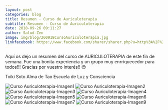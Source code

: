 ```yaml
---
layout: post
categories: blog
title: Resumen - Curso de Auriculoterapia
subtitle: Resumen - Curso de Auriculoterapia
date: 2018-09-26 09:11:27
author: Salud-Zen
image: img/blog/260918CursoAuriculoterapia.jpg
linkfacebook: https://www.facebook.com/sharer/sharer.php?u=http%3A%2F%2Fwww.salud-zen.com%2Fblog%2F2018%2F09%2F26%2FCursos-ResumenAuriculoterapia.html&amp;src=sdkpreparse
---
```

Aquí os dejo un resumen del curso de AURICULOTERAPIA de este fin de semana.
Fue una bonita experiencia y un grupo muy enrriquecedor para todos!!!
Gracias por vuestro interés!!
😊

Txiki Soto
Alma de Tao
Escuela de Luz y Consciencia


![Curso Auriculoterapia-Imagen1][img1]
![Curso Auriculoterapia-Imagen2][img2]
![Curso Auriculoterapia-Imagen3][img3]
![Curso Auriculoterapia-Imagen4][img4]
![Curso Auriculoterapia-Imagen5][img5]
![Curso Auriculoterapia-Imagen6][img6]
![Curso Auriculoterapia-Imagen7][img7]
![Curso Auriculoterapia-Imagen9][img9]


[img1]: {{site.url}}{{site.baseurl}}/img/blog/260918CursoAuriculoterapia_1.jpg

[img2]: {{site.url}}{{site.baseurl}}/img/blog/260918CursoAuriculoterapia_2.jpg

[img3]:{{site.url}}{{site.baseurl}}/img/blog/260918CursoAuriculoterapia_3.jpg
[img4]:{{site.url}}{{site.baseurl}}/img/blog/260918CursoAuriculoterapia_4.jpg
[img5]:{{site.url}}{{site.baseurl}}/img/blog/260918CursoAuriculoterapia_5.jpg  
[img6]:{{site.url}}{{site.baseurl}}/img/blog/260918CursoAuriculoterapia_6.jpg
[img7]:{{site.url}}{{site.baseurl}}/img/blog/260918CursoAuriculoterapia_7.jpg

[img9]:{{site.url}}{{site.baseurl}}/img/blog/260918CursoAuriculoterapia_9.jpg
